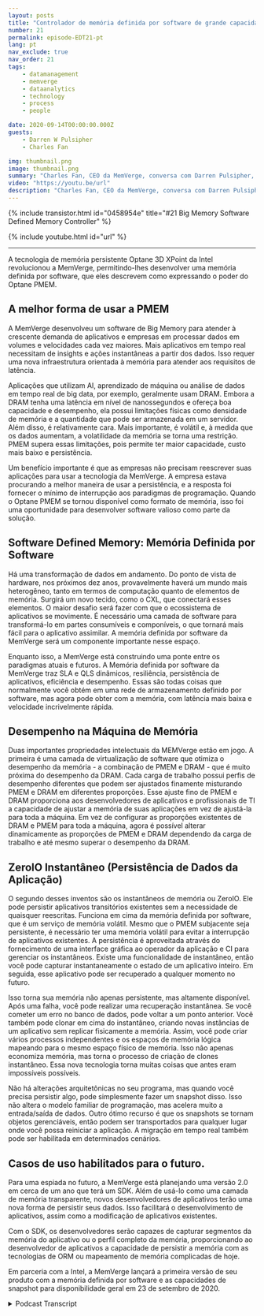```yaml
---
layout: posts
title: "Controlador de memória definida por software de grande capacidade"
number: 21
permalink: episode-EDT21-pt
lang: pt
nav_exclude: true
nav_order: 21
tags:
    - datamanagement
    - memverge
    - dataanalytics
    - technology
    - process
    - people

date: 2020-09-14T00:00:00.000Z
guests:
    - Darren W Pulsipher
    - Charles Fan

img: thumbnail.png
image: thumbnail.png
summary: "Charles Fan, CEO da MemVerge, conversa com Darren Pulsipher, Arquiteto-Chefe de Soluções, Setor Público, da Intel, sobre sua nova tecnologia, Big Memory - controladores de memória definidos por software. A tecnologia utiliza a memória persistente Intel 3D XPoint Optane para preencher eficientemente a lacuna entre arquiteturas atuais e futuras, fornecendo maior capacidade, menor custo e persistência."
video: "https://youtu.be/url"
description: "Charles Fan, CEO da MemVerge, conversa com Darren Pulsipher, Arquiteto-Chefe de Soluções, Setor Público, da Intel, sobre sua nova tecnologia, Big Memory - controladores de memória definidos por software. A tecnologia utiliza a memória persistente Intel 3D XPoint Optane para preencher eficientemente a lacuna entre arquiteturas atuais e futuras, fornecendo maior capacidade, menor custo e persistência."
---
```


<div>
{% include transistor.html id="0458954e" title="#21 Big Memory Software Defined Memory Controller" %}

{% include youtube.html id="url" %}
</div>

---

A tecnologia de memória persistente Optane 3D XPoint da Intel revolucionou a MemVerge, permitindo-lhes desenvolver uma memória definida por software, que eles descrevem como expressando o poder do Optane PMEM.

## A melhor forma de usar a PMEM

A MemVerge desenvolveu um software de Big Memory para atender à crescente demanda de aplicativos e empresas em processar dados em volumes e velocidades cada vez maiores. Mais aplicativos em tempo real necessitam de insights e ações instantâneas a partir dos dados. Isso requer uma nova infraestrutura orientada à memória para atender aos requisitos de latência.

Aplicações que utilizam AI, aprendizado de máquina ou análise de dados em tempo real de big data, por exemplo, geralmente usam DRAM. Embora a DRAM tenha uma latência em nível de nanossegundos e ofereça boa capacidade e desempenho, ela possui limitações físicas como densidade de memória e a quantidade que pode ser armazenada em um servidor. Além disso, é relativamente cara. Mais importante, é volátil e, à medida que os dados aumentam, a volatilidade da memória se torna uma restrição. PMEM supera essas limitações, pois permite ter maior capacidade, custo mais baixo e persistência.

Um benefício importante é que as empresas não precisam reescrever suas aplicações para usar a tecnologia da MemVerge. A empresa estava procurando a melhor maneira de usar a persistência, e a resposta foi fornecer o mínimo de interrupção aos paradigmas de programação. Quando o Optane PMEM se tornou disponível como formato de memória, isso foi uma oportunidade para desenvolver software valioso como parte da solução.

## Software Defined Memory: Memória Definida por Software

Há uma transformação de dados em andamento. Do ponto de vista de hardware, nos próximos dez anos, provavelmente haverá um mundo mais heterogêneo, tanto em termos de computação quanto de elementos de memória. Surgirá um novo tecido, como o CXL, que conectará esses elementos. O maior desafio será fazer com que o ecossistema de aplicativos se movimente. É necessário uma camada de software para transformá-lo em partes consumíveis e componíveis, o que tornará mais fácil para o aplicativo assimilar. A memória definida por software da MemVerge será um componente importante nesse espaço.

Enquanto isso, a MemVerge está construindo uma ponte entre os paradigmas atuais e futuros. A Memória definida por software da MemVerge traz SLA e QLS dinâmicos, resiliência, persistência de aplicativos, eficiência e desempenho. Essas são todas coisas que normalmente você obtém em uma rede de armazenamento definido por software, mas agora pode obter com a memória, com latência mais baixa e velocidade incrivelmente rápida.

## Desempenho na Máquina de Memória

Duas importantes propriedades intelectuais da MEMVerge estão em jogo. A primeira é uma camada de virtualização de software que otimiza o desempenho da memória - a combinação de PMEM e DRAM - que é muito próxima do desempenho da DRAM. Cada carga de trabalho possui perfis de desempenho diferentes que podem ser ajustados finamente misturando PMEM e DRAM em diferentes proporções. Esse ajuste fino de PMEM e DRAM proporciona aos desenvolvedores de aplicativos e profissionais de TI a capacidade de ajustar a memória de suas aplicações em vez de ajustá-la para toda a máquina. Em vez de configurar as proporções existentes de DRAM e PMEM para toda a máquina, agora é possível alterar dinamicamente as proporções de PMEM e DRAM dependendo da carga de trabalho e até mesmo superar o desempenho da DRAM.

## ZeroIO Instantâneo (Persistência de Dados da Aplicação)

O segundo desses inventos são os instantâneos de memória ou ZeroIO. Ele pode persistir aplicativos transitórios existentes sem a necessidade de quaisquer reescritas. Funciona em cima da memória definida por software, que é um serviço de memória volátil. Mesmo que o PMEM subjacente seja persistente, é necessário ter uma memória volátil para evitar a interrupção de aplicativos existentes. A persistência é aproveitada através do fornecimento de uma interface gráfica ao operador da aplicação e CI para gerenciar os instantâneos. Existe uma funcionalidade de instantâneo, então você pode capturar instantaneamente o estado de um aplicativo inteiro. Em seguida, esse aplicativo pode ser recuperado a qualquer momento no futuro.

Isso torna sua memória não apenas persistente, mas altamente disponível. Após uma falha, você pode realizar uma recuperação instantânea. Se você cometer um erro no banco de dados, pode voltar a um ponto anterior. Você também pode clonar em cima do instantâneo, criando novas instâncias de um aplicativo sem replicar fisicamente a memória. Assim, você pode criar vários processos independentes e os espaços de memória lógica mapeando para o mesmo espaço físico de memória. Isso não apenas economiza memória, mas torna o processo de criação de clones instantâneo. Essa nova tecnologia torna muitas coisas que antes eram impossíveis possíveis.

Não há alterações arquitetônicas no seu programa, mas quando você precisa persistir algo, pode simplesmente fazer um snapshot disso. Isso não altera o modelo familiar de programação, mas acelera muito a entrada/saída de dados. Outro ótimo recurso é que os snapshots se tornam objetos gerenciáveis, então podem ser transportados para qualquer lugar onde você possa reiniciar a aplicação. A migração em tempo real também pode ser habilitada em determinados cenários.

## Casos de uso habilitados para o futuro.

Para uma espiada no futuro, a MemVerge está planejando uma versão 2.0 em cerca de um ano que terá um SDK. Além de usá-lo como uma camada de memória transparente, novos desenvolvedores de aplicativos terão uma nova forma de persistir seus dados. Isso facilitará o desenvolvimento de aplicativos, assim como a modificação de aplicativos existentes.

Com o SDK, os desenvolvedores serão capazes de capturar segmentos da memória do aplicativo ou o perfil completo da memória, proporcionando ao desenvolvedor de aplicativos a capacidade de persistir a memória com as tecnologias de ORM ou mapeamento de memória complicadas de hoje.

Em parceria com a Intel, a MemVerge lançará a primeira versão de seu produto com a memória definida por software e as capacidades de snapshot para disponibilidade geral em 23 de setembro de 2020.



<details>
<summary> Podcast Transcript </summary>

<p></p>

</details>
